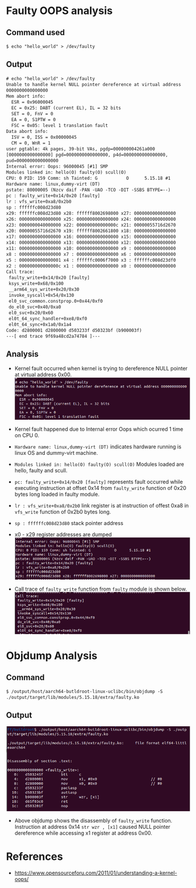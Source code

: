 # Faulty OOPS analysis

## Command used
    $ echo "hello_world" > /dev/faulty

## Output
    # echo "hello_world" > /dev/faulty
    Unable to handle kernel NULL pointer dereference at virtual address 0000000000000000
    Mem abort info:
      ESR = 0x96000045
      EC = 0x25: DABT (current EL), IL = 32 bits
      SET = 0, FnV = 0
      EA = 0, S1PTW = 0
      FSC = 0x05: level 1 translation fault
    Data abort info:
      ISV = 0, ISS = 0x00000045
      CM = 0, WnR = 1
    user pgtable: 4k pages, 39-bit VAs, pgdp=000000004261a000
    [0000000000000000] pgd=0000000000000000, p4d=0000000000000000, pud=0000000000000000
    Internal error: Oops: 96000045 [#1] SMP
    Modules linked in: hello(O) faulty(O) scull(O)
    CPU: 0 PID: 159 Comm: sh Tainted: G           O      5.15.18 #1
    Hardware name: linux,dummy-virt (DT)
    pstate: 80000005 (Nzcv daif -PAN -UAO -TCO -DIT -SSBS BTYPE=--)
    pc : faulty_write+0x14/0x20 [faulty]
    lr : vfs_write+0xa8/0x2b0
    sp : ffffffc008d23d80
    x29: ffffffc008d23d80 x28: ffffff8002698000 x27: 0000000000000000
    x26: 0000000000000000 x25: 0000000000000000 x24: 0000000000000000
    x23: 0000000040000000 x22: 000000000000000c x21: 00000055716d2670
    x20: 00000055716d2670 x19: ffffff8002661800 x18: 0000000000000000
    x17: 0000000000000000 x16: 0000000000000000 x15: 0000000000000000
    x14: 0000000000000000 x13: 0000000000000000 x12: 0000000000000000
    x11: 0000000000000000 x10: 0000000000000000 x9 : 0000000000000000
    x8 : 0000000000000000 x7 : 0000000000000000 x6 : 0000000000000000
    x5 : 0000000000000001 x4 : ffffffc0006f7000 x3 : ffffffc008d23df0
    x2 : 000000000000000c x1 : 0000000000000000 x0 : 0000000000000000
    Call trace:
     faulty_write+0x14/0x20 [faulty]
     ksys_write+0x68/0x100
     __arm64_sys_write+0x20/0x30
     invoke_syscall+0x54/0x130
     el0_svc_common.constprop.0+0x44/0xf0
     do_el0_svc+0x40/0xa0
     el0_svc+0x20/0x60
     el0t_64_sync_handler+0xe8/0xf0
     el0t_64_sync+0x1a0/0x1a4
    Code: d2800001 d2800000 d503233f d50323bf (b900003f) 
    ---[ end trace 9f69a48cd2a74784 ]---

## Analysis
- Kernel fault occurred when kernel is trying to dereference NULL pointer at virtual address 0x00.
  ![](1.png)
- Kernel fault happened due to Internal error Oops which ocurred 1 time on CPU 0.
- `Hardware name: linux,dummy-virt (DT)` indicates hardware running is linux OS and dummy-virt machine.
- `Modules linked in: hello(O) faulty(O) scull(O)` Modules loaded are hello, faulty and scull.
- `pc: faulty_write+0x14/0x20 [faulty]` represents fault occurred while executing instruction at offset 0x14 from `faulty_write` function of 0x20 bytes long loaded in faulty module.
- `lr : vfs_write+0xa8/0x2b0` link register is at instruction of offest 0xa8 in `vfs_write` function of 0x2b0 bytes long.
- `sp : ffffffc008d23d80` stack pointer address
- x0 - x29 register addresses are dumped
  ![](2.png)
  
- Call trace of `faulty_write` function from `faulty` module is shown below.
  ![](3.png)

# Objdump Analysis
## Command
    $ /output/host/aarch64-butldroot-linux-uclibc/bin/objdump -S ./output/target/lib/modules/5.15.18/extra/faulty.ko

## Output
![](4.png)

- Above objdump shows the disassembly of `faulty_write` function. Instruction at address 0x14 `str wzr , [x1]` caused NULL pointer dereference while accessing x1 register at address 0x00.

# References
- https://www.opensourceforu.com/2011/01/understanding-a-kernel-oops/

